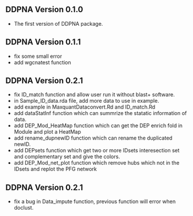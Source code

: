 ## DDPNA Version 0.1.0 
-   The first version of DDPNA package.

## DDPNA Version 0.1.1 
-   fix some small error
-   add wgcnatest function 

## DDPNA Version 0.2.1 
-   fix ID_match function and allow user run it without blast+ software.
-   in Sample_ID_data.rda file, add more data to use in example.
-   add example in MaxquantDataconvert.Rd and ID_match.Rd
-   add dataStatInf function which can summrize the statatic information of data.
-   add DEP_Mod_HeatMap function which can get the DEP enrich fold in Module and plot a HeatMap
-   add rename_dupnewID function which can rename the duplicated newID.
-   add DEPsets function which get two or more IDsets interesection set and complementary set and give the colors.
-   add DEP_Mod_net_plot function which remove hubs which not in the IDsets and replot the PFG network

## DDPNA Version 0.2.1
-   fix a bug in Data_impute function, previous function will error when doclust.
